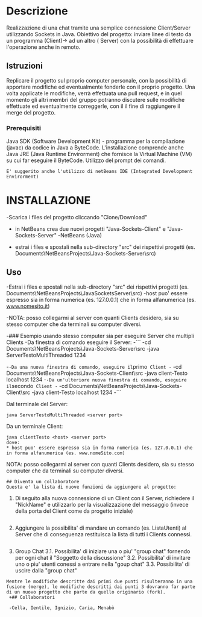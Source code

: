 
# Descrizione

Realizzazione di una chat tramite una semplice connessione Client/Server utilizzando Sockets in Java.
Obiettivo del progetto: inviare linee di testo da un programma (Client)->
ad un altro ( Server) con la possibilità di effettuare l'operazione anche in remoto.


## Istruzioni

Replicare il progetto sul proprio computer personale, con la possibilità di apportare modifiche ed eventualmente fonderle con il proprio progetto.
Una volta applicate le modifiche, verrà effettuata una pull request, e in quel momento gli altri membri del gruppo potranno discutere sulle modifiche effettuate ed eventualmente correggerle, con il il fine di raggiungere il merge del progetto.



### Prerequisiti
Java SDK (Software Development Kit) - programma per la compilazione (javac) da codice in Java a ByteCode. L'installazione comprende anche Java JRE (Java Runtime Envirorment) che fornisce la Virtual Machine (VM) su cui far eseguire il ByteCode.
Utilizzo del prompt dei comandi.
```
E' suggerito anche l'utilizzo di netBeans IDE (Integrated Development Envirorment)
```
 
 # INSTALLAZIONE
 
 -Scarica i files del progetto cliccando "Clone/Download"
 - in NetBeans crea due nuovi progetti "Java-Sockets-Client" e "Java-Sockets-Server"
 -NetBeans (Java)

 

* estrai i files e spostali nella sub-directory "src" dei rispettivi progetti (es. Documents\NetBeansProjects\Java-Sockets-Server\src)

## Uso
-Estrai i files e spostali nella sub-directory "src" dei rispettivi progetti (es. Documents\NetBeansProjects\JavaSocketsServer\src)
-host puo' essere espresso sia in forma numerica (es. 127.0.0.1) che in forma alfanumerica (es. www.nomesito.it)
 
 -NOTA: posso collegarmi al server con quanti Clients desidero, sia su stesso computer che da terminali su computer diversi.
 
 -### Esempio usando stesso computer sia per eseguire Server che multipli Clients
 -Da finestra di comando eseguire il Server:
 -```
 -cd Documents\NetBeansProjects\Java-Sockets-Server\src
 -java ServerTestoMultiThreaded 1234
 
  -```
 -Da una nuova finestra di comando, eseguire il ```primo``` Client
 -```
 -cd Documents\NetBeansProjects\Java-Sockets-Client\src
 -java client-Testo localhost 1234
 -```
 -Da un'ulteriore nuova finestra di comando, eseguire il ```secondo``` Client
 -```
 -cd Documents\NetBeansProjects\Java-Sockets-Client\src
 -java client-Testo localhost 1234
 -```

Dal terminale del Server:
```
java ServerTestoMultiThreaded <server port>
```
Da un terminale Client:
```
java clientTesto <host> <server port>
dove:
* host puo' essere espresso sia in forma numerica (es. 127.0.0.1) che in forma alfanumerica (es. www.nomeSito.com)
```
NOTA: posso collegarmi al server con quanti Clients desidero, sia su stesso computer che da terminali su computer diversi.


```
## Diventa un collaboratore
Questa e' la lista di nuove funzioni da aggiungere al progetto:
```
1. Di seguito alla nuova connessione di un Client con il Server,
   richiedere il "NickName" e utilizzarlo per la visualizzazione del messaggio 
   (invece della porta del Client come da progetto iniziale)
```
```
2. Aggiungere la possibilita' di mandare un comando (es. ListaUtenti) al Server 
   che di conseguenza restituisca la lista di tutti i Clients connessi.
```
```
3. Group Chat 
3.1. Possibilita' di iniziare una o piu' "group chat" fornendo per ogni chat il "Soggetto della discussione"
3.2. Possibilita' di invitare uno o piu' utenti conessi a entrare nella "goup chat"
3.3. Possibilita' di uscire dalla "group chat"
```
Mentre le modifiche descritte dai primi due punti risulteranno in una fusione (merge), le modifiche descritti dai punti 3 dovranno far parte di un nuovo progetto che parte da quello originario (fork).
 +## Collaboratori
   
 -Cella, Ientile, Ignizio, Caria, Menabò


